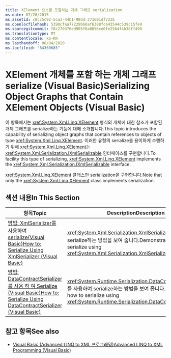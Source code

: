```yaml
---
title: XElement 요소를 포함하는 개체 그래프 serialization
ms.date: 07/20/2015
ms.assetid: c0cc5c92-5ca3-44b1-98dd-371601df721b
ms.openlocfilehash: 5390cfaa77229b60af6388fc643544c539c15fe9
ms.sourcegitcommit: f8c270376ed905f6a8896ce0fe25b4f4b38ff498
ms.translationtype: MT
ms.contentlocale: ko-KR
ms.lasthandoff: 06/04/2020
ms.locfileid: "84360685"
---
```

# <a name="serializing-object-graphs-that-contain-xelement-objects-visual-basic"></a><span data-ttu-id="7886e-102">XElement 개체를 포함 하는 개체 그래프 serialize (Visual Basic)</span><span class="sxs-lookup"><span data-stu-id="7886e-102">Serializing Object Graphs that Contain XElement Objects (Visual Basic)</span></span>
<span data-ttu-id="7886e-103">이 항목에서는 <xref:System.Xml.Linq.XElement> 형식의 개체에 대한 참조가 포함된 개체 그래프를 serialize하는 기능에 대해 소개합니다.</span><span class="sxs-lookup"><span data-stu-id="7886e-103">This topic introduces the capability of serializing object graphs that contain references to objects of type <xref:System.Xml.Linq.XElement>.</span></span> <span data-ttu-id="7886e-104">이러한 유형의 serialize를 용이하게 수행하기 위해 <xref:System.Xml.Linq.XElement>는 <xref:System.Xml.Serialization.IXmlSerializable> 인터페이스를 구현합니다.</span><span class="sxs-lookup"><span data-stu-id="7886e-104">To facility this type of serializing, <xref:System.Xml.Linq.XElement> implements the <xref:System.Xml.Serialization.IXmlSerializable> interface.</span></span>  
  
 <span data-ttu-id="7886e-105"><xref:System.Xml.Linq.XElement> 클래스만 serialization을 구현합니다.</span><span class="sxs-lookup"><span data-stu-id="7886e-105">Note that only the <xref:System.Xml.Linq.XElement> class implements serialization.</span></span>  
  
## <a name="in-this-section"></a><span data-ttu-id="7886e-106">섹션 내용</span><span class="sxs-lookup"><span data-stu-id="7886e-106">In This Section</span></span>  
  
|<span data-ttu-id="7886e-107">항목</span><span class="sxs-lookup"><span data-stu-id="7886e-107">Topic</span></span>|<span data-ttu-id="7886e-108">Description</span><span class="sxs-lookup"><span data-stu-id="7886e-108">Description</span></span>|  
|-----------|-----------------|  
|[<span data-ttu-id="7886e-109">방법: XmlSerializer를 사용하여 serialize(Visual Basic)</span><span class="sxs-lookup"><span data-stu-id="7886e-109">How to: Serialize Using XmlSerializer (Visual Basic)</span></span>](how-to-serialize-using-xmlserializer.md)|<span data-ttu-id="7886e-110"><xref:System.Xml.Serialization.XmlSerializer>를 사용하여 serialize하는 방법을 보여 줍니다.</span><span class="sxs-lookup"><span data-stu-id="7886e-110">Demonstrates how to serialize using <xref:System.Xml.Serialization.XmlSerializer>.</span></span>|  
|[<span data-ttu-id="7886e-111">방법: DataContractSerializer를 사용 하 여 Serialize (Visual Basic)</span><span class="sxs-lookup"><span data-stu-id="7886e-111">How to: Serialize Using DataContractSerializer (Visual Basic)</span></span>](how-to-serialize-using-datacontractserializer.md)|<span data-ttu-id="7886e-112"><xref:System.Runtime.Serialization.DataContractSerializer>를 사용하여 serialize하는 방법을 보여 줍니다.</span><span class="sxs-lookup"><span data-stu-id="7886e-112">Demonstrates how to serialize using <xref:System.Runtime.Serialization.DataContractSerializer>.</span></span>|  
  
## <a name="see-also"></a><span data-ttu-id="7886e-113">참고 항목</span><span class="sxs-lookup"><span data-stu-id="7886e-113">See also</span></span>

- [<span data-ttu-id="7886e-114">Visual Basic (Advanced LINQ to XML 프로그래밍)</span><span class="sxs-lookup"><span data-stu-id="7886e-114">Advanced LINQ to XML Programming (Visual Basic)</span></span>](advanced-linq-to-xml-programming.md)
